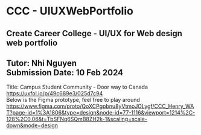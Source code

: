 # CCC - UIUXWebPortfolio
Create Career College - UI/UX for Web design web portfolio
---
Tutor: Nhi Nguyen<br>
Submission Date: 10 Feb 2024
---
Title: Campus Student Community - Door way to Canada
https://uxfol.io/p/49c689e3/025d7c94
<br>
Below is the Figma prototype, feel free to play around
https://www.figma.com/proto/QoXCPgpbnu8yVtmoJOLygf/CCC_Henry_WAT?page-id=1%3A1806&type=design&node-id=77-1116&viewport=1214%2C-128%2C0.06&t=TbSFNq6SQmB8ZH2k-1&scaling=scale-down&mode=design
